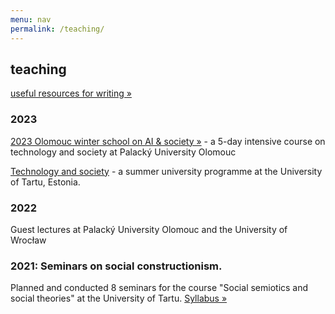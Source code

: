 ```yaml
---
menu: nav
permalink: /teaching/
---
```



## teaching

[useful resources for writing »](/writing/)

### 2023 

[2023 Olomouc winter school on AI & society »](http://technosemiotics.com/2023-ws-ai/) - a 5-day intensive course on technology and society at Palacký University Olomouc

[Technology and society](https://ut.ee/en/content/imagining-intelligent-technologies) - a summer university programme at the University of Tartu, Estonia. 

### 2022

Guest lectures at Palacký University Olomouc and the University of Wrocław


### 2021: Seminars on social constructionism. 

Planned and conducted 8 seminars for the course "Social semiotics and social theories" at the University of Tartu. [Syllabus&nbsp;»](https://ois2.ut.ee/#/courses/FLSE.00.262/version/2b440c31-86ad-e044-483e-a710b7387e93/details)